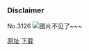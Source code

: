 ### Disclaimer
No.3126
![图片不见了~~~](https://imgs.xkcd.com/comics/disclaimer.png)

[原址](https://xkcd.com//3126) [下载](https://imgs.xkcd.com/comics/disclaimer.png)

